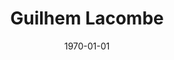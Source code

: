---
layout: person # Do not modify
title: "Guilhem Lacombe"  # Your full name
position: "PhD Student" # Your position, i.e. either "Intern", "PhD Student", "Postdoc" or "Tenured Researcher"
picture: "gl_pic" # The name of your picture file without the .jpg extension
topic: "Automatic criticality assessment of large amounts of bugs" # For interns, PhD students and postdocs, briefly describe your research topic (tenured researchers should remove this line)
mail: "guilhem.lacombe" # The first part of yor @cea.fr address
categories: people # Do not modify
date: 1970-01-01 # Do not modify
---